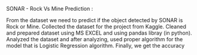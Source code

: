 SONAR - Rock Vs Mine Prediction :

From the dataset we need to predict if the object detected by SONAR is Rock or Mine.
Collected the dataset for the project from Kaggle.
Cleaned and prepared dataset using MS EXCEL and using pandas libray (in python).
Analyzed the dataset and after analyzing, used proper algorithm for the model that is Logistic Regression algorithm.
Finally, we get the accuracy 
